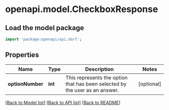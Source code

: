 # openapi.model.CheckboxResponse

## Load the model package
```dart
import 'package:openapi/api.dart';
```

## Properties
Name | Type | Description | Notes
------------ | ------------- | ------------- | -------------
**optionNumber** | **int** | This represents the option that has been selected by the user as an answer. | [optional] 

[[Back to Model list]](../README.md#documentation-for-models) [[Back to API list]](../README.md#documentation-for-api-endpoints) [[Back to README]](../README.md)


